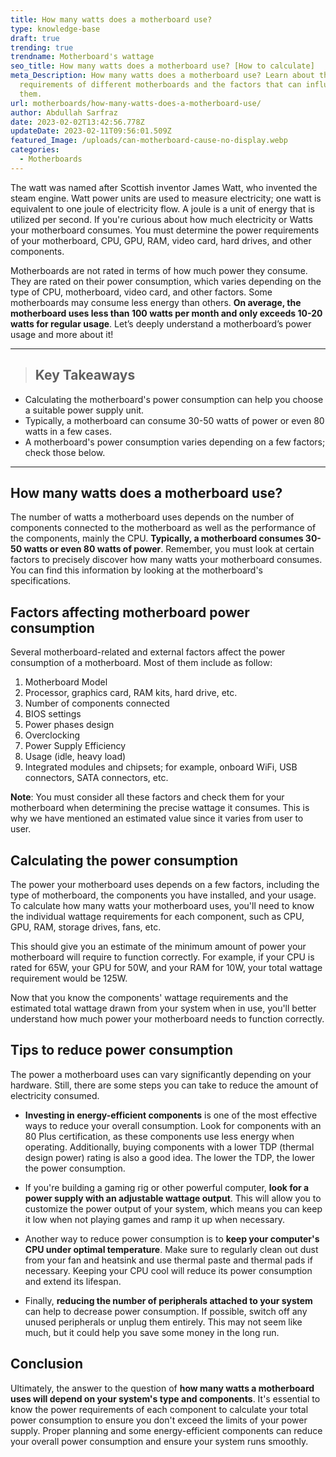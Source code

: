 ```yaml
---
title: How many watts does a motherboard use?
type: knowledge-base
draft: true
trending: true
trendname: Motherboard's wattage
seo_title: How many watts does a motherboard use? [How to calculate]
meta_Description: How many watts does a motherboard use? Learn about the power
  requirements of different motherboards and the factors that can influence
  them.
url: motherboards/how-many-watts-does-a-motherboard-use/
author: Abdullah Sarfraz
date: 2023-02-02T13:42:56.778Z
updateDate: 2023-02-11T09:56:01.509Z
featured_Image: /uploads/can-motherboard-cause-no-display.webp
categories:
  - Motherboards
---
```

The watt was named after Scottish inventor James Watt, who invented the steam engine. Watt power units are used to measure electricity; one watt is equivalent to one joule of electricity flow. A joule is a unit of energy that is utilized per second. If you're curious about how much electricity or Watts your motherboard consumes. You must determine the power requirements of your motherboard, CPU, GPU, RAM, video card, hard drives, and other components.

Motherboards are not rated in terms of how much power they consume. They are rated on their power consumption, which varies depending on the type of CPU, motherboard, video card, and other factors. Some motherboards may consume less energy than others. **On average, the motherboard uses less than 100 watts per month and only exceeds 10-20 watts for regular usage**. Let’s deeply understand a motherboard’s power usage and more about it!

- - -

> ## Key Takeaways

* Calculating the motherboard's power consumption can help you choose a suitable power supply unit.
* Typically, a motherboard can consume 30-50 watts of power or even 80 watts in a few cases.
* A motherboard's power consumption varies depending on a few factors; check those below.

- - -

## How many watts does a motherboard use?

The number of watts a motherboard uses depends on the number of components connected to the motherboard as well as the performance of the components, mainly the CPU. **Typically, a motherboard consumes 30-50 watts or even 80 watts of power**. Remember, you must look at certain factors to precisely discover how many watts your motherboard consumes. You can find this information by looking at the motherboard's specifications. 

## Factors affecting motherboard power consumption 

Several motherboard-related and external factors affect the power consumption of a motherboard. Most of them include as follow: 

1. Motherboard Model
2. Processor, graphics card, RAM kits, hard drive, etc.
3. Number of components connected
4. BIOS settings
5. Power phases design
6. Overclocking
7. Power Supply Efficiency
8. Usage (idle, heavy load)
9. Integrated modules and chipsets; for example, onboard WiFi, USB connectors, SATA connectors, etc.

**Note**: You must consider all these factors and check them for your motherboard when determining the precise wattage it consumes. This is why we have mentioned an estimated value since it varies from user to user.  

## Calculating the power consumption

The power your motherboard uses depends on a few factors, including the type of motherboard, the components you have installed, and your usage. To calculate how many watts your motherboard uses, you'll need to know the individual wattage requirements for each component, such as CPU, GPU, RAM, storage drives, fans, etc.

This should give you an estimate of the minimum amount of power your motherboard will require to function correctly. For example, if your CPU is rated for 65W, your GPU for 50W, and your RAM for 10W, your total wattage requirement would be 125W.

Now that you know the components' wattage requirements and the estimated total wattage drawn from your system when in use, you'll better understand how much power your motherboard needs to function correctly.

## Tips to reduce power consumption

The power a motherboard uses can vary significantly depending on your hardware. Still, there are some steps you can take to reduce the amount of electricity consumed.

* **Investing in energy-efficient components** is one of the most effective ways to reduce your overall consumption. Look for components with an 80 Plus certification, as these components use less energy when operating. Additionally, buying components with a lower TDP (thermal design power) rating is also a good idea. The lower the TDP, the lower the power consumption.


* If you're building a gaming rig or other powerful computer, **look for a power supply with an adjustable wattage output**. This will allow you to customize the power output of your system, which means you can keep it low when not playing games and ramp it up when necessary.


* Another way to reduce power consumption is to **keep your computer's CPU under optimal temperature**. Make sure to regularly clean out dust from your fan and heatsink and use thermal paste and thermal pads if necessary. Keeping your CPU cool will reduce its power consumption and extend its lifespan.


* Finally, **reducing the number of peripherals attached to your system** can help to decrease power consumption. If possible, switch off any unused peripherals or unplug them entirely. This may not seem like much, but it could help you save some money in the long run.

## Conclusion

Ultimately, the answer to the question of **how many watts a motherboard uses will depend on your system's type and components**. It's essential to know the power requirements of each component to calculate your total power consumption to ensure you don't exceed the limits of your power supply. Proper planning and some energy-efficient components can reduce your overall power consumption and ensure your system runs smoothly.